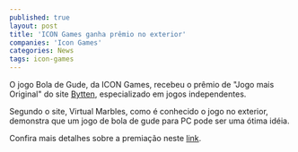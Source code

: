 ```yaml
---
published: true
layout: post
title: 'ICON Games ganha prêmio no exterior'
companies: 'Icon Games'
categories: News
tags: icon-games
---
```

O jogo Bola de Gude, da ICON Games, recebeu o prêmio de "Jogo mais Original" do site [Bytten](http://www.bytten.com/), especializado em jogos independentes.

Segundo o site, Virtual Marbles, como é conhecido o jogo no exterior, demonstra que um jogo de bola de gude para PC pode ser uma ótima idéia.

Confira mais detalhes sobre a premiação neste [link](http://bytten-ds.blogspot.com).